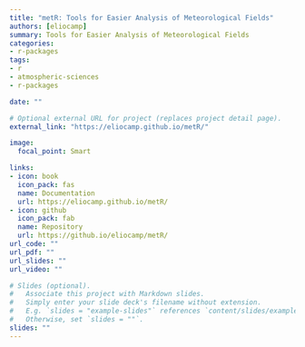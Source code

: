 ```yaml
---
title: "metR: Tools for Easier Analysis of Meteorological Fields"
authors: [eliocamp]
summary: Tools for Easier Analysis of Meteorological Fields
categories:
- r-packages
tags:
- r
- atmospheric-sciences
- r-packages

date: ""

# Optional external URL for project (replaces project detail page).
external_link: "https://eliocamp.github.io/metR/"

image:
  focal_point: Smart

links:
- icon: book
  icon_pack: fas
  name: Documentation
  url: https://eliocamp.github.io/metR/
- icon: github
  icon_pack: fab
  name: Repository
  url: https://github.io/eliocamp/metR/
url_code: ""
url_pdf: ""
url_slides: ""
url_video: ""

# Slides (optional).
#   Associate this project with Markdown slides.
#   Simply enter your slide deck's filename without extension.
#   E.g. `slides = "example-slides"` references `content/slides/example-slides.md`.
#   Otherwise, set `slides = ""`.
slides: ""
---
```

